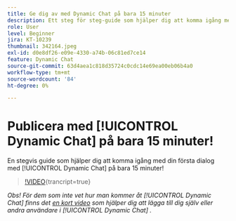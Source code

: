 ```yaml
---
title: Ge dig av med Dynamic Chat på bara 15 minuter
description: Ett steg för steg-guide som hjälper dig att komma igång med din första dialog med Dynamic Chat på bara 15 minuter!
role: User
level: Beginner
jira: KT-10239
thumbnail: 342164.jpeg
exl-id: d0e8df26-e09e-4330-a74b-06c81ed7ce14
feature: Dynamic Chat
source-git-commit: 63d4aea1c818d35724c0cdc14e69ea00eb06b4a0
workflow-type: tm+mt
source-wordcount: '84'
ht-degree: 0%

---
```


# Publicera med [!UICONTROL Dynamic Chat] på bara 15 minuter!

En stegvis guide som hjälper dig att komma igång med din första dialog med [!UICONTROL Dynamic Chat] på bara 15 minuter!

>[!VIDEO](https://video.tv.adobe.com/v/342164/?quality=12&learn=on){trancript=true}

*Obs! För dem som inte vet hur man kommer åt [!UICONTROL Dynamic Chat] finns det [en kort video](https://experienceleague.adobe.com/docs/marketo-learn/tutorials/dynamic-chat/user-management.html?lang=en) som hjälper dig att lägga till dig själv eller andra användare i [!UICONTROL Dynamic Chat] .*
